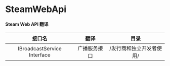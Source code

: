 # SteamWebApi
#### Steam Web API 翻译
| 接口名 | 翻译 | 目录
|:---:|:---:|:---:|
|IBroadcastService Interface|广播服务接口|/发行商和独立开发者使用/

